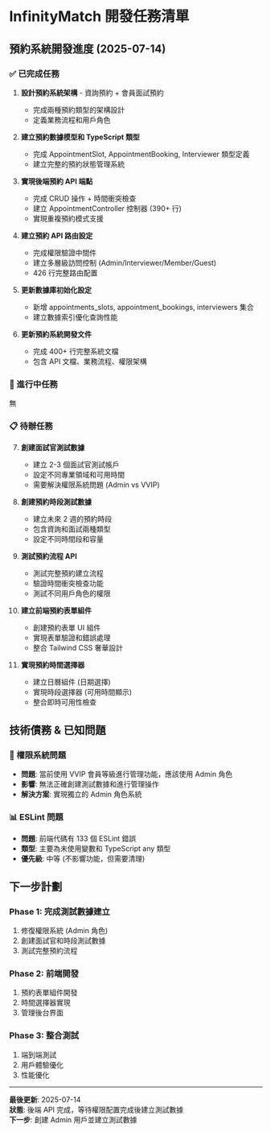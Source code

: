 # InfinityMatch 開發任務清單

## 預約系統開發進度 (2025-07-14)

### ✅ 已完成任務

1. **設計預約系統架構** - 資詢預約 + 會員面試預約
   - 完成兩種預約類型的架構設計
   - 定義業務流程和用戶角色

2. **建立預約數據模型和 TypeScript 類型**
   - 完成 AppointmentSlot, AppointmentBooking, Interviewer 類型定義
   - 建立完整的預約狀態管理系統

3. **實現後端預約 API 端點**
   - 完成 CRUD 操作 + 時間衝突檢查
   - 建立 AppointmentController 控制器 (390+ 行)
   - 實現重複預約模式支援

4. **建立預約 API 路由設定**
   - 完成權限驗證中間件
   - 建立多層級訪問控制 (Admin/Interviewer/Member/Guest)
   - 426 行完整路由配置

5. **更新數據庫初始化設定**
   - 新增 appointments_slots, appointment_bookings, interviewers 集合
   - 建立數據索引優化查詢性能

6. **更新預約系統開發文件**
   - 完成 400+ 行完整系統文檔
   - 包含 API 文檔、業務流程、權限架構

### 🔄 進行中任務

無

### 📋 待辦任務

7. **創建面試官測試數據**
   - 建立 2-3 個面試官測試帳戶
   - 設定不同專業領域和可用時間
   - 需要解決權限系統問題 (Admin vs VVIP)

8. **創建預約時段測試數據**
   - 建立未來 2 週的預約時段
   - 包含資詢和面試兩種類型
   - 設定不同時間段和容量

9. **測試預約流程 API**
   - 測試完整預約建立流程
   - 驗證時間衝突檢查功能
   - 測試不同用戶角色的權限

10. **建立前端預約表單組件**
    - 創建預約表單 UI 組件
    - 實現表單驗證和錯誤處理
    - 整合 Tailwind CSS 奢華設計

11. **實現預約時間選擇器**
    - 建立日曆組件 (日期選擇)
    - 實現時段選擇器 (可用時間顯示)
    - 整合即時可用性檢查

## 技術債務 & 已知問題

### 🔧 權限系統問題
- **問題**: 當前使用 VVIP 會員等級進行管理功能，應該使用 Admin 角色
- **影響**: 無法正確創建測試數據和進行管理操作
- **解決方案**: 實現獨立的 Admin 角色系統

### 📊 ESLint 問題
- **問題**: 前端代碼有 133 個 ESLint 錯誤
- **類型**: 主要為未使用變數和 TypeScript any 類型
- **優先級**: 中等 (不影響功能，但需要清理)

## 下一步計劃

### Phase 1: 完成測試數據建立
1. 修復權限系統 (Admin 角色)
2. 創建面試官和時段測試數據
3. 測試完整預約流程

### Phase 2: 前端開發
1. 預約表單組件開發
2. 時間選擇器實現
3. 管理後台界面

### Phase 3: 整合測試
1. 端到端測試
2. 用戶體驗優化
3. 性能優化

---

**最後更新**: 2025-07-14  
**狀態**: 後端 API 完成，等待權限配置完成後建立測試數據  
**下一步**: 創建 Admin 用戶並建立測試數據